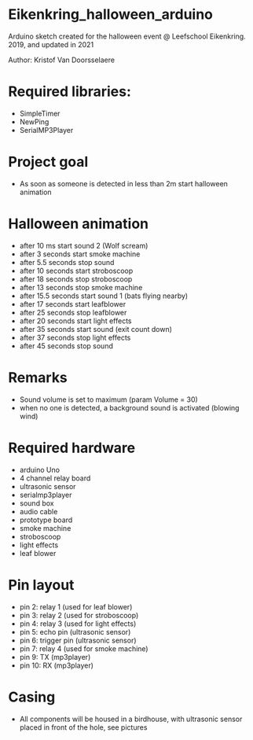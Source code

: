 # Eikenkring_halloween_arduino

Arduino sketch created for the halloween event @ Leefschool Eikenkring.
2019, and updated in 2021

Author: Kristof Van Doorsselaere

# Required libraries:
- SimpleTimer
- NewPing
- SerialMP3Player

# Project goal
- As soon as someone is detected in less than 2m start halloween animation

# Halloween animation
- after 10 ms start sound 2 (Wolf scream)
- after 3 seconds start smoke machine
- after 5.5 seconds stop sound
- after 10 seconds start stroboscoop
- after 18 seconds stop stroboscoop
- after 13 seconds stop smoke machine
- after 15.5 seconds start sound 1  (bats flying nearby)
- after 17 seconds start leafblower
- after 25 seconds stop leafblower
- after 20 seconds start light effects
- after 35 seconds start sound (exit count down)
- after 37 seconds stop light effects
- after 45 seconds stop sound

# Remarks
- Sound volume is set to maximum (param Volume = 30)
- when no one is detected, a background sound is activated (blowing wind)

# Required hardware
- arduino Uno
- 4 channel relay board
- ultrasonic sensor 
- serialmp3player
- sound box
- audio cable
- prototype board
- smoke machine
- stroboscoop
- light effects
- leaf blower

# Pin layout
- pin 2: relay 1  (used for leaf blower)
- pin 3: relay 2  (used for stroboscoop)
- pin 4: relay 3  (used for light effects)
- pin 5: echo pin (ultrasonic sensor)
- pin 6: trigger pin (ultrasonic sensor)
- pin 7: relay 4  (used for smoke machine)
- pin 9: TX (mp3player)
- pin 10: RX (mp3player)

# Casing
- All components will be housed in a birdhouse, with ultrasonic sensor placed in front of the hole, see pictures
